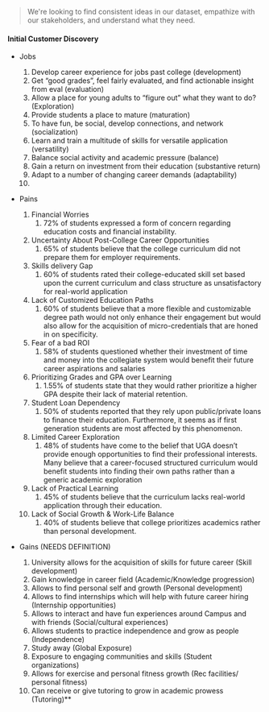 > We're looking to find consistent ideas in our dataset, empathize with our stakeholders, and understand what they need.
#### Initial Customer Discovery
- Jobs
	1. Develop career experience for jobs past college (development)
	2. Get “good grades”, feel fairly evaluated, and find actionable insight from eval (evaluation)
	3. Allow a place for young adults to “figure out” what they want to do? (Exploration)
	4. Provide students a place to mature (maturation)
	5. To have fun, be social, develop connections, and network (socialization)
	6. Learn and train a multitude of skills for versatile application (versatility)
	7. Balance social activity and academic pressure (balance)
	8. Gain a return on investment from their education (substantive return)
	9. Adapt to a number of changing career demands (adaptability)
	10. 

- Pains
	1. Financial Worries
		1. 72% of students expressed a form of concern regarding education costs and financial instability.
	2. Uncertainty About Post-College Career Opportunities
		1. 65% of students believe that the college curriculum did not prepare them for employer requirements. 
	3. Skills delivery Gap
		1. 60% of students rated their college-educated skill set based upon the current curriculum and class structure as unsatisfactory for real-world application 
	4. Lack of Customized Education Paths
		1. 60% of students believe that a more flexible and customizable degree path would not only enhance their engagement but would also allow for the acquisition of micro-credentials that are honed in on specificity. 
	5. Fear of a bad ROI
		1. 58% of students questioned whether their investment of time and money into the collegiate system would benefit their future career aspirations and salaries 
	6. Prioritizing Grades and GPA over Learning
		1. 1.55% of students state that they would rather prioritize a higher GPA despite their lack of material retention.
	7. Student Loan Dependency
		1. 50% of students reported that they rely upon public/private loans to finance their education. Furthermore, it seems as if first generation students are most affected by this phenomenon. 
	8. Limited Career Exploration
		1. 48% of students have come to the belief that UGA doesn’t provide enough opportunities to find their professional interests. Many believe that a career-focused structured curriculum would benefit students into finding their own paths rather than a generic academic exploration
	9. Lack of Practical Learning
		1. 45% of students believe that the curriculum lacks real-world application through their education. 
	10. Lack of Social Growth & Work-Life Balance
		1. 40% of students believe that college prioritizes academics rather than personal development. 
    

- Gains (NEEDS DEFINITION)
    1. University allows for the acquisition of skills for future career (Skill development)
    2. Gain knowledge in career field (Academic/Knowledge progression) 
    3. Allows to find personal self and growth (Personal development)
    4. Allows to find internships which will help with future career hiring (Internship opportunities) 
    5. Allows to interact and have fun experiences around Campus and with friends (Social/cultural experiences)
    6. Allows students to practice independence and grow as people (Independence) 
    7. Study away (Global Exposure)
    8. Exposure to engaging communities and skills (Student organizations)
    9. Allows for exercise and personal fitness growth (Rec facilities/ personal fitness)
    10. Can receive or give tutoring to grow in academic prowess (Tutoring)**

